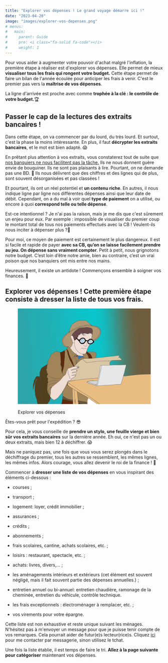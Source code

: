 ```yaml
---
title: "Explorer vos dépenses ! Le grand voyage démarre ici !"
date: "2023-04-20"
image: "images/explorer-vos-depenses.png"
# menus:
#   main:
#     parent: Guide
#     pre: <i class="fa-solid fa-code"></i>
#     weight: 1
---
```


Pour vous aider à augmenter votre pouvoir d'achat malgré l'inflation, la première étape à réaliser est d'explorer vos dépenses. Elle permet de mieux **visualiser tous les frais qui rongent votre budget.** Cette étape permet de faire un bilan de l'année écoulée pour anticiper les frais à venir. C'est le premier pas vers la **maîtrise de vos dépenses**.

La ligne d'arrivée est proche avec comme **trophée à la clé : le contrôle de votre budget.**🏆

## Passer le cap de la lectures des extraits bancaires !

Dans cette étape, on va commencer par du lourd, du très lourd. Et surtout, c'est la phase la moins intéressante. En plus, il faut **décrypter les extraits bancaires**, et le mot est bien adapté. 😱

En prêtant plus attention à vos extraits, vous constaterez tout de suite que [nos banquiers ne nous facilitent pas la tâche.](https://www.moneyvox.fr/banque/actualites/72050/banque-pourquoi-les-releves-de-compte-sont-souvent-illisibles) Ils ne nous donnent guère envie de bouquiner. Ils ne sont pas plaisants à lire. Pourtant, on ne demande pas une BD. 🥵 Ils nous délivrent que des chiffres et des lignes qui de plus, sont souvent désorganisées et pas classées !

Et pourtant, ils ont un réel potentiel et **un contenu riche**. En autres, il nous indique ligne par ligne nos différentes dépenses ainsi que leur date de débit. Cependant, on a du mal à voir quel **type de paiement** on a utilisé, ou encore à quoi **correspond telle ou telle dépense**.

Est-ce intentionnel ? Je n'ai pas la raison, mais je me dis que c'est sûrement un enjeu pour eux. Par exemple : impossible de visualiser du premier coup le montant total de tous nos paiements effectués avec la CB ! Veulent-ils nous inciter à dépenser plus ?🤔

Pour moi, ce moyen de paiement est certainement le plus dangereux. Il est si facile et rapide de payer **avec sa CB, qu’on se laisse facilement prendre au jeu. On dépense sans vraiment compter**. Petit à petit, nous grignotons notre budget. C’est loin d’être notre amie, bien au contraire, c’est un vrai poison que nos banquiers ont mis entre nos mains.

Heureusement, il existe un antidote ! Commençons ensemble à soigner vos finances. 💉

## Explorer vos dépenses ! Cette première étape consiste à dresser la liste de tous vos frais.

<figure>

![Explorer vos dépenses pour augmenter votre pouvoir d'achat](images/explorer-ses-depenses-2-1024x736.png)

<figcaption>

Explorer vos dépenses

</figcaption>

</figure>

Êtes-vous prêt pour l'expédition ? 😎

Pour cela, je vous conseille de **prendre un stylo, une feuille vierge et bien sûr vos extraits bancaires** sur la dernière année. Eh oui, ce n'est pas un ou deux extraits, mais bien 12 à déchiffrer. 😱

Mais ne paniquez pas, une fois que vous vous serez plongés dans le déchiffrage du premier, tous les autres se ressemblent, les mêmes lignes, les mêmes infos. Alors courage, vous allez devenir le roi de la finance ! 👑

Commencer à **dresser une liste de vos dépenses** en vous inspirant des éléments ci-dessous :

- courses ;

- transport ;

- logement: loyer, crédit immobilier ;

- assurances ;

- crédits ;

- abonnements ;

- frais scolaires, cantine, achats scolaires, etc. ;

- loisirs : restaurant, spectacle, etc. ;

- achats: livres, divers,... ;

- les aménagements intérieurs et extérieurs (cet élément est souvent négligé, mais il fait souvent partie des dépenses annuelles.) ;

- entretien annuel ou bi-annuel: entretien chaudière, ramonage de la cheminée, entretien du véhicule, contrôle technique.

- les frais exceptionnels : électroménager à remplacer, etc. ;

- vos virements pour votre épargne.

Cette liste est non exhaustive et reste unique suivant les ménages. N'hésitez pas à m'envoyer un message pour que je puisse tenir compte de vos remarques. Cela pourrait aider de futur(e)s lecteur(rice)s. Cliquez [ici](https://commentgerersonbudget.fr/contact/ "contactez-moi") pour me contacter par messagerie, sinon utilisez le tchat.

Une fois la liste établie, il est temps de faire le tri. **Allez à la page suivante pour catégoriser** maintenant vos dépenses.
